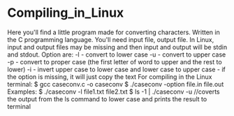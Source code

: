 # Compiling_in_Linux

Here you'll find a little program made for converting characters.
Written in the C programming language.
You'll need input file, output file. In Linux, input and output files may be missing and then input and output will be stdin and stdout.
Option are:
    -l  - convert to lower case
    -u  - convert to upper case
    -p  - convert to proper case (the first letter of word to upper and the rest to lower)
    -i  - invert upper case to lower case and lower case to upper case
        - if the option is missing, it will just copy the text
For compiling in the Linux terminal:
$ gcc caseconv.c -o caseconv
$ ./caseconv -option file.in file.out
Examples:
$ ./caseconv -l file1.txt file2.txt
$ ls -1 | ./caseconv -u  //coverts the output from the ls command to lower case and prints the result to terminal
